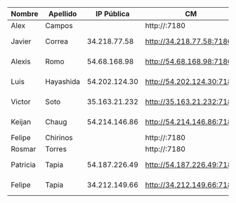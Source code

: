 | Nombre   | Apellido  | IP Pública    | CM                        | EFM                               | NIFI                           | NiFi Registry                            | Schema Registry           | SMM                       | Hue                       | CDSW                             |
|----------|-----------|---------------|---------------------------|-----------------------------------|--------------------------------|------------------------------------------|---------------------------|---------------------------|---------------------------|----------------------------------|
| Alex     | Campos    |               | http://:7180              | http://:10080/efm/ui              | http://:8080/nifi              | http://:18080/nifi-registry              | http://:7788              | http://:9991              | http://:8888              | http://cdsw..nip.io              |
| Javier   | Correa    | 34.218.77.58  | http://34.218.77.58:7180  | http://34.218.77.58:10080/efm/ui  | http://34.218.77.58:8080/nifi  | http://34.218.77.58:18080/nifi-registry  | http://34.218.77.58:7788  | http://34.218.77.58:9991  | http://34.218.77.58:8888  | http://cdsw.34.218.77.58.nip.io  |
| Alexis   | Romo      | 54.68.168.98  | http://54.68.168.98:7180  | http://54.68.168.98:10080/efm/ui  | http://54.68.168.98:8080/nifi  | http://54.68.168.98:18080/nifi-registry  | http://54.68.168.98:7788  | http://54.68.168.98:9991  | http://54.68.168.98:8888  | http://cdsw.54.68.168.98.nip.io  |
| Luis     | Hayashida | 54.202.124.30 | http://54.202.124.30:7180 | http://54.202.124.30:10080/efm/ui | http://54.202.124.30:8080/nifi | http://54.202.124.30:18080/nifi-registry | http://54.202.124.30:7788 | http://54.202.124.30:9991 | http://54.202.124.30:8888 | http://cdsw.54.202.124.30.nip.io |
| Victor   | Soto      | 35.163.21.232 | http://35.163.21.232:7180 | http://35.163.21.232:10080/efm/ui | http://35.163.21.232:8080/nifi | http://35.163.21.232:18080/nifi-registry | http://35.163.21.232:7788 | http://35.163.21.232:9991 | http://35.163.21.232:8888 | http://cdsw.35.163.21.232.nip.io |
| Keijan   | Chaug     | 54.214.146.86 | http://54.214.146.86:7180 | http://54.214.146.86:10080/efm/ui | http://54.214.146.86:8080/nifi | http://54.214.146.86:18080/nifi-registry | http://54.214.146.86:7788 | http://54.214.146.86:9991 | http://54.214.146.86:8888 | http://cdsw.54.214.146.86.nip.io |
| Felipe   | Chirinos  |               | http://:7180              | http://:10080/efm/ui              | http://:8080/nifi              | http://:18080/nifi-registry              | http://:7788              | http://:9991              | http://:8888              | http://cdsw..nip.io              |
| Rosmar   | Torres    |               | http://:7180              | http://:10080/efm/ui              | http://:8080/nifi              | http://:18080/nifi-registry              | http://:7788              | http://:9991              | http://:8888              | http://cdsw..nip.io              |
| Patricia | Tapia     | 54.187.226.49 | http://54.187.226.49:7180 | http://54.187.226.49:10080/efm/ui | http://54.187.226.49:8080/nifi | http://54.187.226.49:18080/nifi-registry | http://54.187.226.49:7788 | http://54.187.226.49:9991 | http://54.187.226.49:8888 | http://cdsw.54.187.226.49.nip.io |
| Felipe   | Tapia     | 34.212.149.66 | http://34.212.149.66:7180 | http://34.212.149.66:10080/efm/ui | http://34.212.149.66:8080/nifi | http://34.212.149.66:18080/nifi-registry | http://34.212.149.66:7788 | http://34.212.149.66:9991 | http://34.212.149.66:8888 | http://cdsw.34.212.149.66.nip.io |
